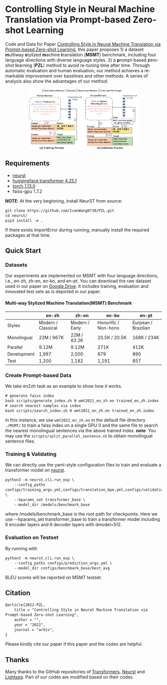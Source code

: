 # Controlling Style in Neural Machine Translation via Prompt-based Zero-shot Learning
Code and Data for Paper [Controlling Style in Neural Machine Translation via Prompt-based Zero-shot Learning](https://translate.volcengine.com/), this paper proposes 1) a dataset **m**ultiway **s**tylized **m**achine **t**ranslation (**MSMT**) benchmark, including four language directions with diverse language styles. 2) a **p**rompt-based **z**ero-shot **l**earning (**PZL**) method to avoid re-tuning time after time. Through automatic evaluation and human evaluation, our method achieves a re-markable improvement over baselines and other methods. A series of analysis also show the advantages of our method.

<p align="center">
<img src="method.pdf" width="350">
</p>

## Requirements
- [neurst](https://github.com/bytedance/neurst)
- [huggingface transformer 4.25.1](https://github.com/huggingface/transformers)
- [torch 1.13.0](https://pytorch.org/)
- faiss-gpu 1.7.2

**NOTE**: At the very beginning, install NeurST from source:
```
git clone https://github.com/IvanWang0730/PZL.git
cd neurst/
pip3 install -e .
```
If there exists ImportError during running, manually install the required packages at that time.

## Quick Start
### Datasets
Our experiments are implemented on MSMT with four language directions, i.e., en-zh, zh-en, en-ko, and en-pt. You can download the raw dataset used in our paper on [Google Drive](https://drive.google.com/drive/folders/17N2o0nc5i6aDNsHOQAoAbqbtVuPeaR4i?usp=share_link). It includes training, evaluation and innovated test sets as is depicted in our paper.

#### Multi-way Stylized Machine Translation(MSMT) Benchmark
|                        | en-zh              | zh-en              | en-ko                | en-pt               |
|------------------------|--------------------|--------------------|----------------------|---------------------|
| Styles                 | Modern / Classical | Modern / Early     | Honorific / Non-hono | Eurpean / Brazilian |
| Monolingual            |  22M /     967K    |  22M /   83.2K     |  20.5K /     20.5K   |  168K /    234K     |
| Parallel               |        9.12M       |        9.12M       |        271K          |        412K         |
| Development            |        1,997       |        2,000       |        879           |        890          | 
| Test                   |        1,200       |        1,182       |        1,191         |        857          |

### Create Prompt-based Data
We take en2zh task as an example to show how it works.
```shell
# generate faiss index
bash scripts/generate_index.sh 0 wmt2021_en_zh.en trained_en_zh.index
# search nearest samples via index
bash scripts/search_index.sh 0 wmt2021_en_zh.en trained_en_zh.index 
```
In this instance, we use `wmt2021_en_zh.en` in the default file directory `./MSMT/` to train a faiss index on a single GPU 0 and the same file to search the nearest monolingual sentences via the above trained index. **note**: You may use the `scripts/split_parallel_sentence.sh` to obtain monolingual sentence files.

### Training & Validating
We can directly use the yaml-style configuration files to train and evaluate a transformer model on [neurst](https://github.com/bytedance/neurst).
```shell
python3 -m neurst.cli.run_exp \
    --config_paths configs/training_args.yml,configs/translation_bpe.yml,configs/validation_args.yml \
    --hparams_set transformer_base \
    --model_dir /models/benchmark_base
```
where /models/benchmark_base is the root path for checkpoints. Here we use --hparams_set transformer_base to train a transformer model including 6 encoder layers and 6 decoder layers with dmodel=512.

### Evaluation on Testset
By running with
```shell
python3 -m neurst.cli.run_exp \
    --config_paths configs/prediction_args.yml \
    --model_dir configs/benchmark_base/best_avg
```
BLEU scores will be reported on MSMT testset.

## Citation

```
@article{2022-PZL,
    title = "Controlling Style in Neural Machine Translation via Prompt-based Zero-shot Learning",
    author = "",
    year = "2022",
    journal = "arXiv",
}
```

Please kindly cite our paper if this paper and the codes are helpful.

## Thanks

Many thanks to the GitHub repositories of [Transformers](https://github.com/huggingface/transformers), [Neurst](https://github.com/bytedance/neurst) and [Lightseq](https://github.com/bytedance/lightseq). Part of our codes are modified based on their codes.
